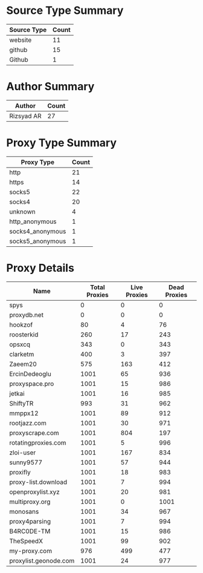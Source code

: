 # Source Type Summary

| Source Type | Count |
|-------------|-------|
| website | 11 |
| github | 15 |
| Github | 1 |


# Author Summary

| Author | Count |
|--------|-------|
| Rizsyad AR | 27 |


# Proxy Type Summary

| Proxy Type | Count |
|------------|-------|
| http | 21 |
| https | 14 |
| socks5 | 22 |
| socks4 | 20 |
| unknown | 4 |
| http_anonymous | 1 |
| socks4_anonymous | 1 |
| socks5_anonymous | 1 |


# Proxy Details

| Name | Total Proxies | Live Proxies | Dead Proxies |
|------|---------------|--------------|---------------|
| spys | 0 | 0 | 0 |
| proxydb.net | 0 | 0 | 0 |
| hookzof | 80 | 4 | 76 |
| roosterkid | 260 | 17 | 243 |
| opsxcq | 343 | 0 | 343 |
| clarketm | 400 | 3 | 397 |
| Zaeem20 | 575 | 163 | 412 |
| ErcinDedeoglu | 1001 | 65 | 936 |
| proxyspace.pro | 1001 | 15 | 986 |
| jetkai | 1001 | 16 | 985 |
| ShiftyTR | 993 | 31 | 962 |
| mmppx12 | 1001 | 89 | 912 |
| rootjazz.com | 1001 | 30 | 971 |
| proxyscrape.com | 1001 | 804 | 197 |
| rotatingproxies.com | 1001 | 5 | 996 |
| zloi-user | 1001 | 167 | 834 |
| sunny9577 | 1001 | 57 | 944 |
| proxifly | 1001 | 18 | 983 |
| proxy-list.download | 1001 | 7 | 994 |
| openproxylist.xyz | 1001 | 20 | 981 |
| multiproxy.org | 1001 | 0 | 1001 |
| monosans | 1001 | 34 | 967 |
| proxy4parsing | 1001 | 7 | 994 |
| B4RC0DE-TM | 1001 | 15 | 986 |
| TheSpeedX | 1001 | 99 | 902 |
| my-proxy.com | 976 | 499 | 477 |
| proxylist.geonode.com | 1001 | 24 | 977 |
